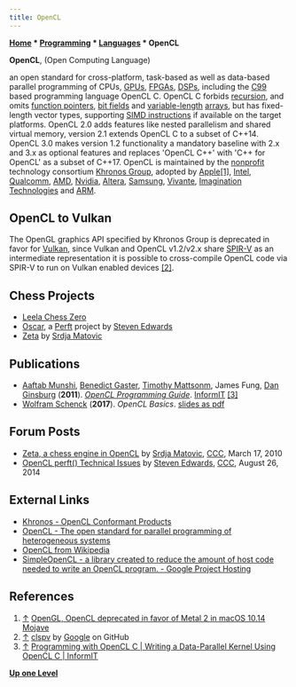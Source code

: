 ```yaml
---
title: OpenCL
---
```

**[Home](Home "Home") \* [Programming](Programming "Programming") \* [Languages](Languages "Languages") \* OpenCL**


**OpenCL**, (Open Computing Language)  

an open standard for cross-platform, task-based as well as data-based parallel programming of CPUs, [GPUs](GPU "GPU"), [FPGAs](FPGA "FPGA"), [DSPs](https://en.wikipedia.org/wiki/Digital_signal_processor), including the [C99](C "C") based programming language OpenCL C. OpenCL C forbids [recursion](Recursion "Recursion"), and omits [function pointers](https://en.wikipedia.org/wiki/Function_pointer), [bit fields](https://en.wikipedia.org/wiki/Bit_field) and [variable-length](https://en.wikipedia.org/wiki/Variable-length_array) [arrays](Array "Array"), but has fixed-length vector types, supporting [SIMD instructions](SIMD_and_SWAR_Techniques "SIMD and SWAR Techniques") if available on the target platforms. OpenCL 2.0 adds features like nested parallelism and shared virtual memory, version 2.1 extends OpenCL C to a subset of C++14. OpenCL 3.0 makes version 1.2 functionality a mandatory baseline with 2.x and 3.x as optional features and replaces 'OpenCL C++' with 'C++ for OpenCL' as a subset of C++17. OpenCL is maintained by the [nonprofit](https://en.wikipedia.org/wiki/Nonprofit_organization) technology consortium [Khronos Group](https://en.wikipedia.org/wiki/Khronos_Group), adopted by [Apple](index.php?title=Apple&action=edit&redlink=1 "Apple (page does not exist)")<a id="cite-note-1" href="#cite-ref-1">[1]</a>, [Intel](Intel "Intel"), [Qualcomm](https://en.wikipedia.org/wiki/Qualcomm), [AMD](AMD "AMD"), [Nvidia](Nvidia "Nvidia"), [Altera](https://en.wikipedia.org/wiki/Altera), [Samsung](https://en.wikipedia.org/wiki/Samsung), [Vivante](https://en.wikipedia.org/wiki/Vivante_Corporation), [Imagination Technologies](https://en.wikipedia.org/wiki/Imagination_Technologies) and [ARM](index.php?title=ARM&action=edit&redlink=1 "ARM (page does not exist)").



## OpenCL to Vulkan


The OpenGL graphics API specified by Khronos Group is deprecated in favor for [Vulkan](https://en.wikipedia.org/wiki/Vulkan), since Vulkan and OpenCL v1.2/v2.x share [SPIR-V](https://en.wikipedia.org/wiki/Standard_Portable_Intermediate_Representation) as an intermediate representation it is possible to cross-compile OpenCL code via SPIR-V to run on Vulkan enabled devices <a id="cite-note-2" href="#cite-ref-2">[2]</a>.



## Chess Projects


* [Leela Chess Zero](Leela_Chess_Zero "Leela Chess Zero")
* [Oscar](index.php?title=Oscar&action=edit&redlink=1 "Oscar (page does not exist)"), a [Perft](Perft "Perft") project by [Steven Edwards](Steven_Edwards "Steven Edwards")
* [Zeta](Zeta "Zeta") by [Srdja Matovic](Srdja_Matovic "Srdja Matovic")


## Publications


* [Aaftab Munshi](https://www.informit.com/authors/bio/ba2cf654-0769-47a6-9d60-01b6e6da4a60), [Benedict Gaster](http://www.informit.com/authors/bio/056a0573-0374-4183-96db-e94b962d2046), [Timothy Mattsonm](http://www.informit.com/authors/bio/203bb6b7-d0bb-48ca-984c-a627e8b33ce2), James Fung, [Dan Ginsburg](http://www.informit.com/authors/bio/5bd00f25-b8c1-49de-85a0-423e49663d06) (**2011**). *[OpenCL Programming Guide](http://www.informit.com/store/opencl-programming-guide-9780321749642?w_ptgrevartcl=Programming+with+OpenCL+C_1732873)*. [InformIT](https://en.wikipedia.org/wiki/Pearson_Education) <a id="cite-note-3" href="#cite-ref-3">[3]</a>
* [Wolfram Schenck](https://scholar.google.de/citations?user=ByAvYg4AAAAJ&hl=en) (**2017**). *OpenCL Basics*. [slides as pdf](https://www.fz-juelich.de/SharedDocs/Downloads/IAS/JSC/EN/slides/opencl/opencl-03-basics.pdf?__blob=publicationFile)


## Forum Posts


* [Zeta, a chess engine in OpenCL](http://www.talkchess.com/forum/viewtopic.php?t=33315) by [Srdja Matovic](Srdja_Matovic "Srdja Matovic"), [CCC](CCC "CCC"), March 17, 2010
* [OpenCL perft() Technical Issues](http://www.talkchess.com/forum/viewtopic.php?t=53439) by [Steven Edwards](Steven_Edwards "Steven Edwards"), [CCC](CCC "CCC"), August 26, 2014


## External Links


* [Khronos - OpenCL Conformant Products](https://www.khronos.org/conformance/adopters/conformant-products/opencl)
* [OpenCL - The open standard for parallel programming of heterogeneous systems](https://www.khronos.org/opencl/)
* [OpenCL from Wikipedia](https://en.wikipedia.org/wiki/OpenCL)
* [SimpleOpenCL - a library created to reduce the amount of host code needed to write an OpenCL program. - Google Project Hosting](https://code.google.com/archive/p/simple-opencl/)


## References


1. <a id="cite-ref-1" href="#cite-note-1">↑</a> [OpenGL, OpenCL deprecated in favor of Metal 2 in macOS 10.14 Mojave](https://appleinsider.com/articles/18/06/04/opengl-opencl-deprecated-in-favor-of-metal-2-in-macos-1014-mojave)
2. <a id="cite-ref-2" href="#cite-note-2">↑</a> [clspv](https://github.com/google/clspv) by [Google](index.php?title=Google&action=edit&redlink=1 "Google (page does not exist)") on GitHub
3. <a id="cite-ref-3" href="#cite-note-3">↑</a> [Programming with OpenCL C | Writing a Data-Parallel Kernel Using OpenCL C | InformIT](http://www.informit.com/articles/article.aspx?p=1732873)

**[Up one Level](Languages "Languages")**







 
